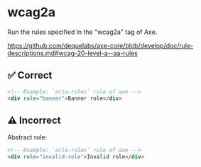 # wcag2a

Run the rules specified in the "wcag2a" tag of Axe.

https://github.com/dequelabs/axe-core/blob/develop/doc/rule-descriptions.md#wcag-20-level-a--aa-rules

## :white_check_mark: Correct

```html acot-template:templates/custom.html
<!-- Example: `aria-roles` rule of axe -->
<div role="banner">Banner role</div>
```

## :warning: Incorrect

Abstract role:

```html acot-template:templates/custom.html
<!-- Example: `aria-roles` rule of axe -->
<div role="invalid-role">Invalid role</div>
```
